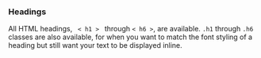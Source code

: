 <h3>Headings</h3>
All HTML headings, <code> < h1 > </code> through <code>< h6 ></code>, are available. <code>.h1</code> through <code>.h6</code> classes are also available, for when you want to match the font styling of a heading but still want your text to be displayed inline.

<!-- <div class="row">
	<div class="col-md-4"></div>
	<div class="col-md-8">
 	  <h1 class="display--4"><span class="element">h1 .display--4</span>Lorem ipsum dolor 58</h1>
	  <h2 class="display--3"><span class="element">h2 .display--3</span>Lorem ipsum dolor 42</h2>
	  <h1><span class="element">h1</span>Lorem ipsum dolor 36</h1>
	  <h2><span class="element">h2</span>Lorem ipsum dolor 30</h2>
	  <h3><span class="element">h3</span>Lorem ipsum dolor 24</h3>
	  <h4><span class="element">h4<br/>subheading</span>Lorem ipsum dolor site amet 18 <small class="subheading">Subheading</small></h4>
	  <h5><span class="element">h5</span>Lorem ipsum dolor site. 16</h5>
	  <h6><span class="element">h6</span>Lorem ipsum dolor site amet, consectetur. 12</h6>
  	</div>
</div> -->